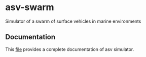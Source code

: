 # asv-swarm
Simulator of a swarm of surface vehicles in marine environments

## Documentation 
This [file](documentation/build/main.pdf) provides a complete documentation of asv simulator.
